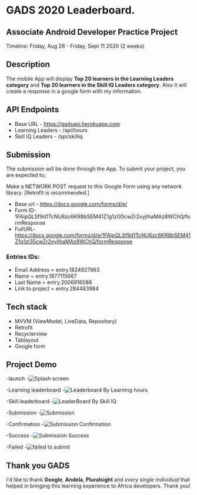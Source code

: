 # GADS 2020 Leaderboard.

## Associate Android Developer Practice Project

Timeline: Friday, Aug 28 - Friday, Sept 11 2020 (2 weeks)

## Description
The mobile App will display **Top 20 learners in the Learning Leaders category** and **Top 20 learners in the Skill IQ Leaders category**. Also it will create a response in a google form with my information.

## API Endpoints

- Base URL - https://gadsapi.herokuapp.com
- Learning Leaders - /api/hours
- Skill IQ Leaders - /api/skilliq

## Submission

The submission will be done through the App. 
To submit your project, you are expected to;

Make a NETWORK POST request to this Google Form using any network library. [Retrofit is recommended.]
- Base url - https://docs.google.com/forms/d/e/
- Form ID-1FAIpQLSf9d1TcNU6zc6KR8bSEM41Z1g1zl35cwZr2xyjIhaMAz8WChQ/formResponse
- FullURL- https://docs.google.com/forms/d/e/1FAIpQLSf9d1TcNU6zc6KR8bSEM41Z1g1zl35cwZr2xyjIhaMAz8WChQ/formResponse

### Entries IDs:
- Email Address = entry.1824927963
- Name = entry.1877115667
- Last Name = entry.2006916086
- Link to project = entry.284483984

## Tech stack
 - MVVM (ViewModel, LiveData, Repository)
 - Retrofit
 - Recyclerview
 - Tablayout
 - Google form

 ## Project Demo

 
-launch
-![Splash screen](/screenshots/launch.jpg)

-Learning leaderboard
-![Leaderboard By Learning hours](/screenshots/learning.jpg)

-Skill leaderboard
-![LeaderBoard By Skill IQ](/screenshots/skill.jpg)

-Submission
-![Submission](/screenshots/submit.jpg)

-Confirmation
-![Submission Confirmation](/screenshots/query.jpg)

-Success
-![Submission Success](/screenshots/successful.jpg)

-Failed
-![failed to submit](/screenshots/notsuccessful.jpg)

## Thank you GADS
I'd like to thank **Google**, **Andela**, **Pluralsight** and *every single individual* that helped in bringing this learning experience to Africa developers. Thank you!


